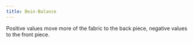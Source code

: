 ```yaml
---
title: Bein-Balance
---
```


Positive values move more of the fabric to the back piece, negative values to the front piece.
